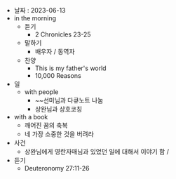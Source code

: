 - 날짜 : 2023-06-13
- in the morning
	- 듣기
		- 2 Chronicles 23-25
	- 말하기
		-  배우자 / 동역자 
	- 찬양
		- This is my father's world
		- 10,000 Reasons
- 일
	- with people
		- ~~선미님과 다큐노트 나눔
		- 상완님과 상호코칭
- with a book
	- 깨어진 꿈의 축복
	- 네 가장 소중한 것을 버려라
- 사건
	- 상완님에게 영란자매님과 있었던 일에 대해서 이야기 함 / 
- 듣기
	- Deuteronomy 27:11-26
